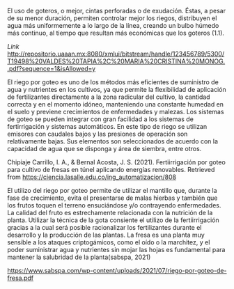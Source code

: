 
El uso de goteros, o mejor, cintas perforadas o de exudación. Éstas, a pesar de su menor duración, permiten controlar mejor los riegos, distribuyen el agua más uniformemente a lo largo de la línea, creando un bulbo húmedo más continuo, al tiempo que resultan más económicas que los goteros (1.1).

*Link* http://repositorio.uaaan.mx:8080/xmlui/bitstream/handle/123456789/5300/T19498%20VALDES%20TAPIA%2C%20MARIA%20CRISTINA%20MONOG..pdf?sequence=1&isAllowed=y

El riego por goteo es uno de los métodos más eficientes de suministro de agua y nutrientes en los cultivos, ya que permite la flexibilidad de aplicación de fertilizantes directamente a la zona radicular del cultivo, la cantidad correcta y en el momento idóneo, manteniendo una constante humedad en el suelo y previene crecimientos de enfermedades y malezas.
Los sistemas de goteo se pueden integrar con gran facilidad a los sistemas de fertirrigación y sistemas automáticos. En este tipo de riego se utilizan emisores con caudales bajos y las presiones de operación son relativamente bajas.
Sus elementos son seleccionados de acuerdo con la capacidad de agua que se disponga y área de siembra, entre otros.

Chipiaje Carrillo, I. A., & Bernal Acosta, J. S. (2021). Fertiirrigación por goteo para cultivo de fresas en túnel aplicando energías renovables. Retrieved from https://ciencia.lasalle.edu.co/ing_automatizacion/808


El utilizo del riego por goteo permite de utilizar el mantillo que, durante la fase
de crecimiento, evita el presentarse de malas hierbas y también que los frutos
toquen el terreno ensuciándose y/o contrayendo enfermedades. La calidad del
fruto es estrechamente relacionada con la nutrición de la planta. Utilizar la
técnica de la gota consiente el utilizo de la fertiirrigación gracias a la cual será
posible racionalizar los fertilizantes durante el desarrollo y la producción de las
plantas. La fresa es una planta muy sensible a los ataques criptogámicos, como
el oído o la marchitez, y el poder suministrar agua y nutrientes sin mojar las
hojas es fundamental para mantener la salubridad de la planta(sabspa, 2021) 

https://www.sabspa.com/wp-content/uploads/2021/07/riego-por-goteo-de-fresa.pdf